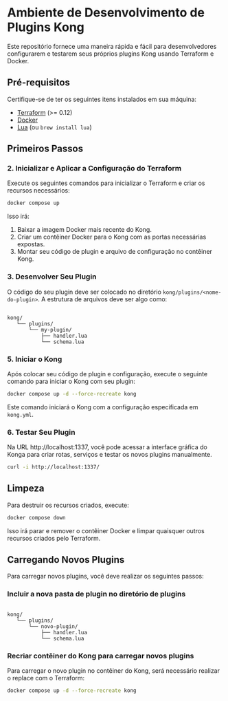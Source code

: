 # Ambiente de Desenvolvimento de Plugins Kong

Este repositório fornece uma maneira rápida e fácil para desenvolvedores configurarem e testarem seus próprios plugins Kong usando Terraform e Docker.

## Pré-requisitos

Certifique-se de ter os seguintes itens instalados em sua máquina:

- [Terraform](https://www.terraform.io/downloads.html) (>= 0.12)
- [Docker](https://docs.docker.com/get-docker/)
- [Lua](https://www.lua.org/download.html) (ou `brew install lua`)

## Primeiros Passos

### 2. Inicializar e Aplicar a Configuração do Terraform

Execute os seguintes comandos para inicializar o Terraform e criar os recursos necessários:

```sh
docker compose up
```

Isso irá:

1. Baixar a imagem Docker mais recente do Kong.
2. Criar um contêiner Docker para o Kong com as portas necessárias expostas.
3. Montar seu código de plugin e arquivo de configuração no contêiner Kong.

### 3. Desenvolver Seu Plugin

O código do seu plugin deve ser colocado no diretório `kong/plugins/<nome-do-plugin>`. A estrutura de arquivos deve ser algo como:

```

kong/
   └── plugins/
       └── my-plugin/
           ├── handler.lua
           └── schema.lua
```

### 5. Iniciar o Kong

Após colocar seu código de plugin e configuração, execute o seguinte comando para iniciar o Kong com seu plugin:

```sh
docker compose up -d --force-recreate kong
```

Este comando iniciará o Kong com a configuração especificada em `kong.yml`.

### 6. Testar Seu Plugin

Na URL http://localhost:1337, você pode acessar a interface gráfica do Konga para criar rotas, serviços e testar os novos plugins manualmente.

```sh
curl -i http://localhost:1337/
```

## Limpeza

Para destruir os recursos criados, execute:

```sh
docker compose down
```

Isso irá parar e remover o contêiner Docker e limpar quaisquer outros recursos criados pelo Terraform.

## Carregando Novos Plugins

Para carregar novos plugins, você deve realizar os seguintes passos:

### Incluir a nova pasta de plugin no diretório de plugins

```

kong/
   └── plugins/
       └── novo-plugin/
           ├── handler.lua
           └── schema.lua
```

### Recriar contêiner do Kong para carregar novos plugins

Para carregar o novo plugin no contêiner do Kong, será necessário realizar o replace com o Terraform:

```sh
docker compose up -d --force-recreate kong
```
